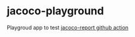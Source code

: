 # jacoco-playground ##
Playgroud app to test [jacoco-report github action](https://github.com/Madrapps/jacoco-report)

